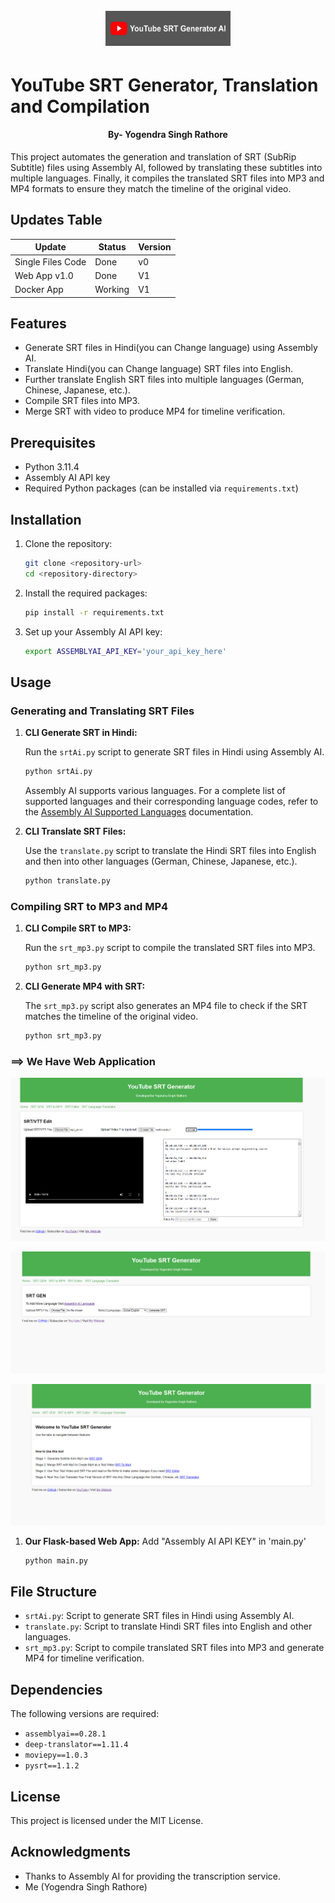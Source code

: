 <h1 align="center">
  <br>
  <a href="https://github.com/yogendra-singh-rathore/youtube_SRT_AI/"><img src="image/logo.jpg" width="200px" alt="YouTube SRT AI"></a>
</h1>

# YouTube SRT Generator, Translation and Compilation
<h4 align="center">By- Yogendra Singh Rathore</h4>

This project automates the generation and translation of SRT (SubRip Subtitle) files using Assembly AI, followed by translating these subtitles into multiple languages. Finally, it compiles the translated SRT files into MP3 and MP4 formats to ensure they match the timeline of the original video.

## Updates Table
| Update    | Status | Version |
| -------- | ------- | ------- |
| Single Files Code | Done   | v0 |
| Web App v1.0 | Done | V1 |
| Docker App | Working | V1 |

## Features

- Generate SRT files in Hindi(you can Change language) using Assembly AI.
- Translate Hindi(you can Change language) SRT files into English.
- Further translate English SRT files into multiple languages (German, Chinese, Japanese, etc.).
- Compile SRT files into MP3.
- Merge SRT with video to produce MP4 for timeline verification.

## Prerequisites

- Python 3.11.4
- Assembly AI API key
- Required Python packages (can be installed via `requirements.txt`)

## Installation

1. Clone the repository:

    ```bash
    git clone <repository-url>
    cd <repository-directory>
    ```

2. Install the required packages:

    ```bash
    pip install -r requirements.txt
    ```

3. Set up your Assembly AI API key:

    ```bash
    export ASSEMBLYAI_API_KEY='your_api_key_here'
    ```

## Usage

### Generating and Translating SRT Files

1. **CLI Generate SRT in Hindi:**

    Run the `srtAi.py` script to generate SRT files in Hindi using Assembly AI.

    ```bash
    python srtAi.py
    ```

    Assembly AI supports various languages. For a complete list of supported languages and their corresponding language codes, refer to the [Assembly AI Supported Languages](https://www.assemblyai.com/docs/concepts/supported-languages) documentation.

2. **CLI Translate SRT Files:**

    Use the `translate.py` script to translate the Hindi SRT files into English and then into other languages (German, Chinese, Japanese, etc.).

    ```bash
    python translate.py
    ```

### Compiling SRT to MP3 and MP4

1. **CLI Compile SRT to MP3:**

    Run the `srt_mp3.py` script to compile the translated SRT files into MP3.

    ```bash
    python srt_mp3.py
    ```

2. **CLI Generate MP4 with SRT:**

    The `srt_mp3.py` script also generates an MP4 file to check if the SRT matches the timeline of the original video.

    ```bash
    python srt_mp3.py
    ```
### ==> We Have Web Application
![Editor Image](image/Editor.png)

![SRT Generator Image](image/SRT_GEn.png)

![Home Image](image/home.png)
1. **Our Flask-based Web App:**
   Add "Assembly AI API KEY" in 'main.py'
    ```bash
    python main.py
    ```
    
## File Structure

- `srtAi.py`: Script to generate SRT files in Hindi using Assembly AI.
- `translate.py`: Script to translate Hindi SRT files into English and other languages.
- `srt_mp3.py`: Script to compile translated SRT files into MP3 and generate MP4 for timeline verification.

## Dependencies

The following versions are required:

- `assemblyai==0.28.1`
- `deep-translator==1.11.4`
- `moviepy==1.0.3`
- `pysrt==1.1.2`

## License

This project is licensed under the MIT License.

## Acknowledgments

- Thanks to Assembly AI for providing the transcription service.
- Me (Yogendra Singh Rathore)
